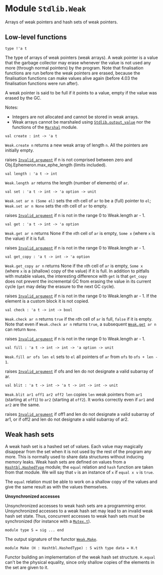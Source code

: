 
# Module `Stdlib.Weak`

Arrays of weak pointers and hash sets of weak pointers.


## Low-level functions

```
type !'a t
```
The type of arrays of weak pointers (weak arrays). A weak pointer is a value that the garbage collector may erase whenever the value is not used any more (through normal pointers) by the program. Note that finalisation functions are run before the weak pointers are erased, because the finalisation functions can make values alive again (before 4.03 the finalisation functions were run after).

A weak pointer is said to be full if it points to a value, empty if the value was erased by the GC.

Notes:

- Integers are not allocated and cannot be stored in weak arrays.
- Weak arrays cannot be marshaled using [`Stdlib.output_value`](./Stdlib.md#val-output_value) nor the functions of the [`Marshal`](./Stdlib-Marshal.md) module.
```
val create : int -> 'a t
```
`Weak.create n` returns a new weak array of length `n`. All the pointers are initially empty.

raises [`Invalid_argument`](./Stdlib.md#exception-Invalid_argument) if n is not comprised between zero and Obj.Ephemeron.max\_ephe\_length (limits included).
```
val length : 'a t -> int
```
`Weak.length ar` returns the length (number of elements) of `ar`.

```
val set : 'a t -> int -> 'a option -> unit
```
`Weak.set ar n (Some el)` sets the `n`th cell of `ar` to be a (full) pointer to `el`; `Weak.set ar n None` sets the `n`th cell of `ar` to empty.

raises [`Invalid_argument`](./Stdlib.md#exception-Invalid_argument) if n is not in the range 0 to Weak.length ar - 1.
```
val get : 'a t -> int -> 'a option
```
`Weak.get ar n` returns None if the `n`th cell of `ar` is empty, `Some x` (where `x` is the value) if it is full.

raises [`Invalid_argument`](./Stdlib.md#exception-Invalid_argument) if n is not in the range 0 to Weak.length ar - 1.
```
val get_copy : 'a t -> int -> 'a option
```
`Weak.get_copy ar n` returns None if the `n`th cell of `ar` is empty, `Some x` (where `x` is a (shallow) copy of the value) if it is full. In addition to pitfalls with mutable values, the interesting difference with `get` is that `get_copy` does not prevent the incremental GC from erasing the value in its current cycle (`get` may delay the erasure to the next GC cycle).

raises [`Invalid_argument`](./Stdlib.md#exception-Invalid_argument) if n is not in the range 0 to Weak.length ar - 1.
If the element is a custom block it is not copied.

```
val check : 'a t -> int -> bool
```
`Weak.check ar n` returns `true` if the `n`th cell of `ar` is full, `false` if it is empty. Note that even if `Weak.check ar n` returns `true`, a subsequent [`Weak.get`](./#val-get)` ar n` can return `None`.

raises [`Invalid_argument`](./Stdlib.md#exception-Invalid_argument) if n is not in the range 0 to Weak.length ar - 1.
```
val fill : 'a t -> int -> int -> 'a option -> unit
```
`Weak.fill ar ofs len el` sets to `el` all pointers of `ar` from `ofs` to `ofs + len - 1`.

raises [`Invalid_argument`](./Stdlib.md#exception-Invalid_argument) if ofs and len do not designate a valid subarray of ar.
```
val blit : 'a t -> int -> 'a t -> int -> int -> unit
```
`Weak.blit ar1 off1 ar2 off2 len` copies `len` weak pointers from `ar1` (starting at `off1`) to `ar2` (starting at `off2`). It works correctly even if `ar1` and `ar2` are the same.

raises [`Invalid_argument`](./Stdlib.md#exception-Invalid_argument) if off1 and len do not designate a valid subarray of ar1, or if off2 and len do not designate a valid subarray of ar2.

## Weak hash sets

A weak hash set is a hashed set of values. Each value may magically disappear from the set when it is not used by the rest of the program any more. This is normally used to share data structures without inducing memory leaks. Weak hash sets are defined on values from a [`Hashtbl.HashedType`](./Stdlib-Hashtbl-module-type-HashedType.md) module; the `equal` relation and `hash` function are taken from that module. We will say that `v` is an instance of `x` if `equal x v` is `true`.

The `equal` relation must be able to work on a shallow copy of the values and give the same result as with the values themselves.

**Unsynchronized accesses**

Unsynchronized accesses to weak hash sets are a programming error. Unsynchronized accesses to a weak hash set may lead to an invalid weak hash set state. Thus, concurrent accesses to weak hash sets must be synchronized (for instance with a [`Mutex.t`](./Stdlib-Mutex.md#type-t)).

```
module type S = sig ... end
```
The output signature of the functor [`Weak.Make`](./Stdlib-Weak-Make.md).

```
module Make (H : Hashtbl.HashedType) : S with type data = H.t
```
Functor building an implementation of the weak hash set structure. `H.equal` can't be the physical equality, since only shallow copies of the elements in the set are given to it.
